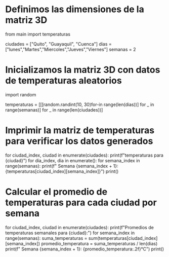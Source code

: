# Definimos las dimensiones de la matriz 3D
from main import temperaturas

ciudades = ["Quito", "Guayaquil", "Cuenca"]
dias = ["lunes","Martes","Miercoles","Jueves","Viernes"]
semanas = 2
# Inicializamos la matriz 3D con datos de temperaturas aleatorios
import random

temperaturas = [[[random.randint(10, 30)for-in range(len(dias))] for _ in range(semanas)] for _ in range(len(ciudades))]

# Imprimir la matriz de temperaturas para verificar los datos generados
for ciudad_index, ciudad in enumerate(ciudades):
    print(f"temperaturas para {ciudad}")
    for dia_index, dia in enumerate():
        for semana_index in range(semanas):
            print(f"  Semana {semana_index + 1}: {temperaturas[ciudad_index][semana_index]}")
        print()

# Calcular el promedio de temperaturas para cada ciudad por semana
for ciudad_index, ciudad in enumerate(ciudades):
    print(f"Promedios de temperaturas semanales para {ciudad}:")
    for semana_index in range(semanas):
    suma_temperaturas = sum(temperaturas[ciudad_index][semana_index])
    promedio_temperatura = suma_temperaturas / len(dias)
    print(f"  Semana {semana_index + 1}: {promedio_temperatura:.2f}°C")
print()
